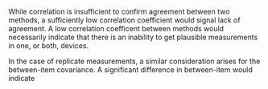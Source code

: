 While correlation is insufficient to confirm agreement between two methods, a sufficiently low correlation 
coefficient would signal lack of agreement. A low correlation coefficent between methods would necessarily indicate that
there is an inability to get plausible measurements in one, or both, devices. 

In the case of replicate measurements, a similar consideration arises for the between-item covariance. A significant difference in between-item would indicate
